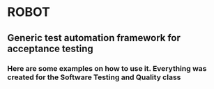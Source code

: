 # ROBOT
## Generic test automation framework for acceptance testing
### Here are some examples on how to use it. Everything was created for the Software Testing and Quality class
